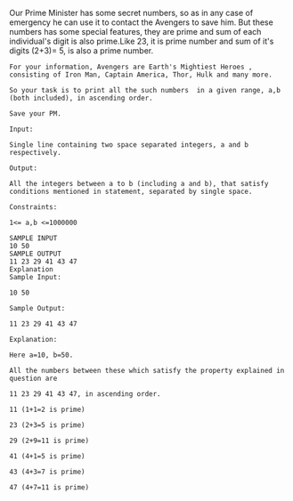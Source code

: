 Our Prime Minister has some secret numbers, so as in any case of emergency he can use it to contact the Avengers to save him. But these numbers has some special features, they are prime and sum of each individual's digit is also prime.Like 23, it is prime number and sum of it's digits (2+3)= 5, is also a prime number.
```
For your information, Avengers are Earth's Mightiest Heroes , consisting of Iron Man, Captain America, Thor, Hulk and many more.

So your task is to print all the such numbers  in a given range, a,b (both included), in ascending order.

Save your PM.

Input:

Single line containing two space separated integers, a and b respectively.

Output:

All the integers between a to b (including a and b), that satisfy conditions mentioned in statement, separated by single space.

Constraints:

1<= a,b <=1000000

SAMPLE INPUT 
10 50
SAMPLE OUTPUT 
11 23 29 41 43 47
Explanation
Sample Input:

10 50

Sample Output:

11 23 29 41 43 47

Explanation:

Here a=10, b=50.

All the numbers between these which satisfy the property explained in question are

11 23 29 41 43 47, in ascending order.

11 (1+1=2 is prime)

23 (2+3=5 is prime)

29 (2+9=11 is prime)

41 (4+1=5 is prime)

43 (4+3=7 is prime)

47 (4+7=11 is prime)

```